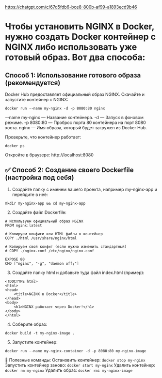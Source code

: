 https://chatgpt.com/c/67d5fdb6-bce8-800b-af99-a1893ecd9b46

# Чтобы установить NGINX в Docker, нужно создать Docker контейнер с NGINX либо использовать уже готовый образ. Вот два способа:

##  Способ 1: Использование готового образа (рекомендуется)
Docker Hub предоставляет официальный образ NGINX.
Скачайте и запустите контейнер с NGINX:
```
docker run --name my-nginx -d -p 8080:80 nginx
```
--name my-nginx — Название контейнера.
-d — Запуск в фоновом режиме.
-p 8080:80 — Проброс порта 80 контейнера на порт 8080 хоста.
nginx — Имя образа, который будет загружен из Docker Hub.

Проверьте, что контейнер работает:
```
docker ps
```
Откройте в браузере: http://localhost:8080

## ✅ Способ 2: Создание своего Dockerfile (настройка под себя)
1. Создайте папку с именем вашего проекта, например my-nginx-app и перейдите в неё:
```
mkdir my-nginx-app && cd my-nginx-app
```

2. Создайте файл Dockerfile:
```
# Используем официальный образ NGINX
FROM nginx:latest

# Копируем конфиги или HTML файлы в контейнер
COPY ./html /usr/share/nginx/html

# Копируем свой конфиг (если нужно изменить стандартный)
# COPY ./nginx.conf /etc/nginx/nginx.conf

EXPOSE 80
CMD ["nginx", "-g", "daemon off;"]
```

3. Создайте папку html и добавьте туда файл index.html (пример):
```
<!DOCTYPE html>
<html>
<head>
    <title>NGINX в Docker</title>
</head>
<body>
    <h1>NGINX работает через Docker!</h1>
</body>
</html>
```

4. Соберите образ:
```
docker build -t my-nginx-image .
```

5. Запустите контейнер:
```
docker run --name my-nginx-container -d -p 8080:80 my-nginx-image
```

📌 Полезные команды:
Остановить контейнер: ``` docker stop my-nginx ```
Запустить контейнер заново: ``` docker start my-nginx ```
Удалить контейнер: ``` docker rm my-nginx ```
Удалить образ: ``` docker rmi my-nginx-image ```
